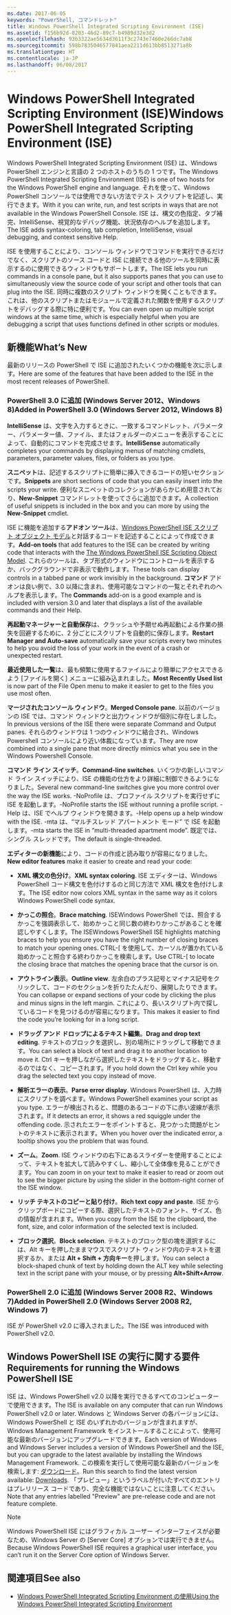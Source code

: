 ```yaml
---
ms.date: 2017-06-05
keywords: "PowerShell, コマンドレット"
title: Windows PowerShell Integrated Scripting Environment (ISE)
ms.assetid: f156b92d-0203-46d2-89c7-b4989d32e3d2
ms.openlocfilehash: 93b3322ae5634d3611f3c2743e7460e266dc7ab8
ms.sourcegitcommit: 598b7835046577841aea2211d613bb8513271a8b
ms.translationtype: HT
ms.contentlocale: ja-JP
ms.lasthandoff: 06/08/2017
---
```

# <a name="windows-powershell-integrated-scripting-environment-ise"></a><span data-ttu-id="035fe-103">Windows PowerShell Integrated Scripting Environment (ISE)</span><span class="sxs-lookup"><span data-stu-id="035fe-103">Windows PowerShell Integrated Scripting Environment (ISE)</span></span>
<span data-ttu-id="035fe-104">Windows PowerShell Integrated Scripting Environment (ISE) は、Windows PowerShell エンジンと言語の 2 つのホストのうちの 1 つです。</span><span class="sxs-lookup"><span data-stu-id="035fe-104">The Windows PowerShell Integrated Scripting Environment (ISE) is one of two hosts for the Windows PowerShell engine and language.</span></span> <span data-ttu-id="035fe-105">それを使って、Windows PowerShell コンソールでは使用できない方法でテスト スクリプトを記述し、実行できます。</span><span class="sxs-lookup"><span data-stu-id="035fe-105">With it you can write, run, and test scripts in ways that are not available in the Windows PowerShell Console.</span></span> <span data-ttu-id="035fe-106">ISE は、構文の色指定、タブ補完、IntelliSense、視覚的なデバッグ機能、状況依存のヘルプを追加します。</span><span class="sxs-lookup"><span data-stu-id="035fe-106">The ISE adds syntax-coloring, tab completion, IntelliSense, visual debugging, and context sensitive Help.</span></span>

<span data-ttu-id="035fe-107">ISE を使用することにより、コンソール ウィンドウでコマンドを実行できるだけでなく、スクリプトのソース コードと ISE に接続できる他のツールを同時に表示するのに使用できるウィンドウもサポートします。</span><span class="sxs-lookup"><span data-stu-id="035fe-107">The ISE lets you run commands in a console pane, but it also supports panes that you can use to simultaneously view the source code of your script and other tools that can plug into the ISE.</span></span> <span data-ttu-id="035fe-108">同時に複数のスクリプト ウィンドウを開くこともできます。これは、他のスクリプトまたはモジュールで定義された関数を使用するスクリプトをデバッグする際に特に便利です。</span><span class="sxs-lookup"><span data-stu-id="035fe-108">You can even open up multiple script windows at the same time, which is especially helpful when you are debugging a script that uses functions defined in other scripts or modules.</span></span>

## <a name="whats-new"></a><span data-ttu-id="035fe-109">新機能</span><span class="sxs-lookup"><span data-stu-id="035fe-109">What’s New</span></span>
<span data-ttu-id="035fe-110">最新のリリースの PowerShell で ISE に追加されたいくつかの機能を次に示します。</span><span class="sxs-lookup"><span data-stu-id="035fe-110">Here are some of the features that have been added to the ISE in the most recent releases of PowerShell.</span></span>

### <a name="added-in-powershell-30-windows-server-2012-windows-8"></a><span data-ttu-id="035fe-111">PowerShell 3.0 に追加 (Windows Server 2012、Windows 8)</span><span class="sxs-lookup"><span data-stu-id="035fe-111">Added in PowerShell 3.0 (Windows Server 2012, Windows 8)</span></span>
<span data-ttu-id="035fe-112">**IntelliSense** は、文字を入力するときに、一致するコマンドレット、パラメーター、パラメーター値、ファイル、またはフォルダーのメニューを表示することによって、自動的にコマンドを完成させます。</span><span class="sxs-lookup"><span data-stu-id="035fe-112">**IntelliSense** automatically completes your commands by displaying menus of matching cmdlets, parameters, parameter values, files, or folders as you type.</span></span>

<span data-ttu-id="035fe-113">**スニペット**は、記述するスクリプトに簡単に挿入できるコードの短いセクションです。</span><span class="sxs-lookup"><span data-stu-id="035fe-113">**Snippets** are short sections of code that you can easily insert into the scripts your write.</span></span> <span data-ttu-id="035fe-114">便利なスニペットのコレクションがあらかじめ用意されており、**New-Snippet** コマンドレットを使ってさらに追加できます。</span><span class="sxs-lookup"><span data-stu-id="035fe-114">A collection of useful snippets is included in the box and you can more by using the **New-Snippet** cmdlet.</span></span>

<span data-ttu-id="035fe-115">ISE に機能を追加する**アドオン ツール**は、[Windows PowerShell ISE スクリプト オブジェクト モデル](https://technet.microsoft.com/en-us/library/dd819478.aspx)と対話するコードを記述することによって作成できます。</span><span class="sxs-lookup"><span data-stu-id="035fe-115">**Add-on tools** that add features to the ISE can be created by writing code that interacts with the [The Windows PowerShell ISE Scripting Object Model](https://technet.microsoft.com/en-us/library/dd819478.aspx).</span></span> <span data-ttu-id="035fe-116">これらのツールは、タブ形式のウィンドウにコントロールを表示するか、バックグラウンドで非表示で動作します。</span><span class="sxs-lookup"><span data-stu-id="035fe-116">These tools can display controls in a tabbed pane or work invisibly in the background.</span></span> <span data-ttu-id="035fe-117">**コマンド** アドオンは良い例で、3.0 以降に含まれ、使用可能なコマンドの一覧とそれぞれのヘルプを表示します。</span><span class="sxs-lookup"><span data-stu-id="035fe-117">The **Commands** add-on is a good example and is included with version 3.0 and later that displays a list of the available commands and their Help.</span></span>

<span data-ttu-id="035fe-118">**再起動マネージャーと自動保存**は、クラッシュや予期せぬ再起動による作業の損失を回避するために、2 分ごとにスクリプトを自動的に保存します。</span><span class="sxs-lookup"><span data-stu-id="035fe-118">**Restart Manager and Auto-save** automatically save your scripts every two minutes to help you avoid the loss of your work in the event of a crash or unexpected restart.</span></span>

<span data-ttu-id="035fe-119">**最近使用した一覧**は、最も頻繁に使用するファイルにより簡単にアクセスできるよう [ファイルを開く] メニューに組み込まれました。</span><span class="sxs-lookup"><span data-stu-id="035fe-119">**Most Recently Used list** is now part of the File Open menu to make it easier to get to the files you use most often.</span></span>

<span data-ttu-id="035fe-120">**マージされたコンソール ウィンドウ**。</span><span class="sxs-lookup"><span data-stu-id="035fe-120">**Merged Console pane**.</span></span> <span data-ttu-id="035fe-121">以前のバージョンの ISE では、コマンド ウィンドウと出力ウィンドウが個別に存在しました。</span><span class="sxs-lookup"><span data-stu-id="035fe-121">In previous versions of the ISE there were separate Command and Output panes.</span></span> <span data-ttu-id="035fe-122">それらのウィンドウは 1 つのウィンドウに結合され、Windows Powershell コンソールにより近い体裁になっています。</span><span class="sxs-lookup"><span data-stu-id="035fe-122">They are now combined into a single pane that more directly mimics what you see in the Windows Powershell Console.</span></span>

<span data-ttu-id="035fe-123">**コマンド ライン スイッチ**。</span><span class="sxs-lookup"><span data-stu-id="035fe-123">**Command-line switches**.</span></span> <span data-ttu-id="035fe-124">いくつかの新しいコマンド ライン スイッチにより、ISE の機能の仕方をより詳細に制御できるようになりました。</span><span class="sxs-lookup"><span data-stu-id="035fe-124">Several new command-line switches give you more control over the way the ISE works.</span></span> <span data-ttu-id="035fe-125">-NoProfile は、プロファイル スクリプトを実行せずに ISE を起動します。</span><span class="sxs-lookup"><span data-stu-id="035fe-125">-NoProfile starts the ISE without running a profile script.</span></span> <span data-ttu-id="035fe-126">-Help は、ISE でヘルプ ウィンドウを開きます。</span><span class="sxs-lookup"><span data-stu-id="035fe-126">-Help opens up a help window with the ISE.</span></span> <span data-ttu-id="035fe-127">-mta は、“マルチスレッド アパートメント モード” で ISE を起動します。</span><span class="sxs-lookup"><span data-stu-id="035fe-127">-mta starts the ISE in “multi-threaded apartment mode”.</span></span> <span data-ttu-id="035fe-128">既定では、シングル スレッドです。</span><span class="sxs-lookup"><span data-stu-id="035fe-128">The default is single-threaded.</span></span>

<span data-ttu-id="035fe-129">**エディターの新機能**により、コードの作成と読み取りが容易になりました。</span><span class="sxs-lookup"><span data-stu-id="035fe-129">**New editor features** make it easier to create and read your code:</span></span>

-   <span data-ttu-id="035fe-130">**XML 構文の色分け**。</span><span class="sxs-lookup"><span data-stu-id="035fe-130">**XML syntax coloring**.</span></span> <span data-ttu-id="035fe-131">ISE エディターは、Windows PowerShell コード構文を色付けするのと同じ方法で XML 構文を色付けします。</span><span class="sxs-lookup"><span data-stu-id="035fe-131">The ISE editor now colors XML syntax in the same way as it colors Windows PowerShell code syntax.</span></span>

-   <span data-ttu-id="035fe-132">**かっこの照合**。</span><span class="sxs-lookup"><span data-stu-id="035fe-132">**Brace matching**.</span></span> <span data-ttu-id="035fe-133">ISEWindows PowerShell では、照合するかっこを強調表示して、始めかっこと同じ数の終わりかっこがあることを確認しやすくします。</span><span class="sxs-lookup"><span data-stu-id="035fe-133">The ISEWindows PowerShell ISE highlights matching braces to help you ensure you have the right number of closing braces to match your opening ones.</span></span> <span data-ttu-id="035fe-134">CTRL-\[ を使用して、カーソルが置かれている始めかっこと照合する終わりかっこを検索します。</span><span class="sxs-lookup"><span data-stu-id="035fe-134">Use CTRL-\[ to locate the closing brace that matches the opening brace that the cursor is on.</span></span>

-   <span data-ttu-id="035fe-135">**アウトライン表示**。</span><span class="sxs-lookup"><span data-stu-id="035fe-135">**Outline view**.</span></span> <span data-ttu-id="035fe-136">左余白のプラス記号とマイナス記号をクリックして、コードのセクションを折りたたんだり、展開したりできます。</span><span class="sxs-lookup"><span data-stu-id="035fe-136">You can collapse or expand sections of your code by clicking the plus and minus signs in the left margin.</span></span> <span data-ttu-id="035fe-137">これにより、長いスクリプト内で探しているコードを見つけるのが容易になります。</span><span class="sxs-lookup"><span data-stu-id="035fe-137">This makes it easier to find the code you’re looking for in a long script.</span></span>

-   <span data-ttu-id="035fe-138">**ドラッグ アンド ドロップによるテキスト編集**。</span><span class="sxs-lookup"><span data-stu-id="035fe-138">**Drag and drop text editing**.</span></span> <span data-ttu-id="035fe-139">テキストのブロックを選択し、別の場所にドラッグして移動できます。</span><span class="sxs-lookup"><span data-stu-id="035fe-139">You can select a block of text and drag it to another location to move it.</span></span> <span data-ttu-id="035fe-140">Ctrl キーを押しながら選択したテキストをドラッグすると、移動するのではなく、コピーされます。</span><span class="sxs-lookup"><span data-stu-id="035fe-140">If you hold down the Ctrl key while you drag the selected text you copy instead of move.</span></span>

-   <span data-ttu-id="035fe-141">**解析エラーの表示**。</span><span class="sxs-lookup"><span data-stu-id="035fe-141">**Parse error display**.</span></span> <span data-ttu-id="035fe-142">Windows PowerShell は、入力時にスクリプトを調べます。</span><span class="sxs-lookup"><span data-stu-id="035fe-142">Windows PowerShell examines your script as you type.</span></span> <span data-ttu-id="035fe-143">エラーが検出されると、問題のあるコードの下に赤い波線が表示されます。</span><span class="sxs-lookup"><span data-stu-id="035fe-143">If it detects an error, it shows a red squiggle under the offending code.</span></span> <span data-ttu-id="035fe-144">示されたエラーをポイントすると、見つかった問題がヒントのテキストに表示されます。</span><span class="sxs-lookup"><span data-stu-id="035fe-144">When you hover over the indicated error, a tooltip shows you the problem that was found.</span></span>

-   <span data-ttu-id="035fe-145">**ズーム**。</span><span class="sxs-lookup"><span data-stu-id="035fe-145">**Zoom**.</span></span> <span data-ttu-id="035fe-146">ISE ウィンドウの右下にあるスライダーを使用することによって、テキストを拡大して読みやすくし、縮小して全体像を見ることができます。</span><span class="sxs-lookup"><span data-stu-id="035fe-146">You can zoom in on your text to make it easier to read or zoom out to see the bigger picture by using the slider in the bottom-right corner of the ISE window.</span></span>

-   <span data-ttu-id="035fe-147">**リッチ テキストのコピーと貼り付け**。</span><span class="sxs-lookup"><span data-stu-id="035fe-147">**Rich text copy and paste**.</span></span> <span data-ttu-id="035fe-148">ISE からクリップボードにコピーする際、選択したテキストのフォント、サイズ、色の情報が含まれます。</span><span class="sxs-lookup"><span data-stu-id="035fe-148">When you copy from the ISE to the clipboard, the font, size, and color information of the selected text is included.</span></span>

-   <span data-ttu-id="035fe-149">**ブロック選択**。</span><span class="sxs-lookup"><span data-stu-id="035fe-149">**Block selection**.</span></span> <span data-ttu-id="035fe-150">テキストのブロック型の塊を選択するには、Alt キーを押したままマウスでスクリプト ウィンドウ内のテキストを選択するか、または **Alt + Shift + 方向キー**を押します。</span><span class="sxs-lookup"><span data-stu-id="035fe-150">You can select a block-shaped chunk of text by holding down the ALT key while selecting text in the script pane with your mouse, or by pressing **Alt+Shift+Arrow**.</span></span>

### <a name="added-in-powershell-20-windows-server-2008-r2-windows-7"></a><span data-ttu-id="035fe-151">PowerShell 2.0 に追加 (Windows Server 2008 R2、Windows 7)</span><span class="sxs-lookup"><span data-stu-id="035fe-151">Added in PowerShell 2.0 (Windows Server 2008 R2, Windows 7)</span></span>
<span data-ttu-id="035fe-152">ISE が PowerShell v2.0 に導入されました。</span><span class="sxs-lookup"><span data-stu-id="035fe-152">The ISE was introduced with PowerShell v2.0.</span></span>

## <a name="requirements-for-running-the-windows-powershell-ise"></a><span data-ttu-id="035fe-153">Windows PowerShell ISE の実行に関する要件</span><span class="sxs-lookup"><span data-stu-id="035fe-153">Requirements for running the Windows PowerShell ISE</span></span>
<span data-ttu-id="035fe-154">ISE は、Windows PowerShell v2.0 以降を実行できるすべてのコンピューターで使用できます。</span><span class="sxs-lookup"><span data-stu-id="035fe-154">The ISE is available on any computer that can run Windows PowerShell v2.0 or later.</span></span> <span data-ttu-id="035fe-155">Windows と Windows Server の各バージョンには、Windows PowerShell と ISE のいずれかのバージョンが含まれますが、Windows Management Framework をインストールすることによって、使用可能な最新のバージョンにアップグレードできます。</span><span class="sxs-lookup"><span data-stu-id="035fe-155">Each version of Windows and Windows Server includes a version of Windows PowerShell and the ISE, but you can upgrade to the latest available by installing the Windows Management Framework.</span></span> <span data-ttu-id="035fe-156">この検索を実行して使用可能な最新のバージョンを検索します: [ダウンロード](http://www.microsoft.com/en-us/search/DownloadResults.aspx?q=%22windows%20management%20framework%22%20PowerShell&sortby=Relevancy~Descending)。</span><span class="sxs-lookup"><span data-stu-id="035fe-156">Run this search to find the latest version available: [Downloads](http://www.microsoft.com/en-us/search/DownloadResults.aspx?q=%22windows%20management%20framework%22%20PowerShell&sortby=Relevancy~Descending).</span></span> <span data-ttu-id="035fe-157">「プレビュー」というラベルが付いたすべてのエントリはプレリリース コードであり、完全な機能ではないことに注意してください。</span><span class="sxs-lookup"><span data-stu-id="035fe-157">Note that any entries labelled "Preview" are pre-release code and are not feature complete.</span></span>

> [!NOTE]
> <span data-ttu-id="035fe-158">Windows PowerShell ISE にはグラフィカル ユーザー インターフェイスが必要なため、Windows Server の [Server Core] オプションでは実行できません。</span><span class="sxs-lookup"><span data-stu-id="035fe-158">Because Windows PowerShell ISE requires a graphical user interface, you can’t run it on the Server Core option of Windows Server.</span></span>

## <a name="see-also"></a><span data-ttu-id="035fe-159">関連項目</span><span class="sxs-lookup"><span data-stu-id="035fe-159">See also</span></span>
- [<span data-ttu-id="035fe-160">Windows PowerShell Integrated Scripting Environment の使用</span><span class="sxs-lookup"><span data-stu-id="035fe-160">Using the Windows PowerShell Integrated Scripting Environment</span></span>](http://technet.microsoft.com/library/cc732148.aspx)

